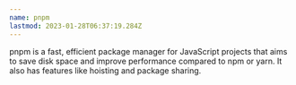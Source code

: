 ```yaml
---
name: pnpm
lastmod: 2023-01-28T06:37:19.284Z
---
```


pnpm is a fast, efficient package manager for JavaScript projects that aims to save disk space and improve performance compared to npm or yarn. It also has features like hoisting and package sharing.